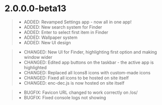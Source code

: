 # 2.0.0.0-beta13

> - ADDED: Revamped Settings app - now all in one app!
> - ADDED: New search system for Finder 
> - ADDED: Enter to select first item in Finder
> - ADDED: Wallpaper system
> - ADDED: New UI design

> - CHANGED: New UI for Finder, highlighting first option and making window wider
> - CHANGED: Edited app buttons on the taskbar - the active app is highlighted
> - CHANGED: Replaced all Icons8 icons with custom-made icons
> - CHANGED: Fixed all icons to be hosted on site itself
> - CHANGED: enc-dec.js is now hosted on site itself

> - BUGFIX: Favicon URL changed to work correctly on /os/
> - BUGFIX: Fixed console logs not showing